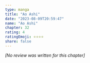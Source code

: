 ```yaml
---
type: manga
title: "Ao Ashi"
date: "2023-08-09T20:59:47"
name: "Ao Ashi"
chapter: 32
rating: 4
ratingEmoji: ⭐️⭐️⭐️⭐️
share: false
---
```


*[No review was written for this chapter]*

